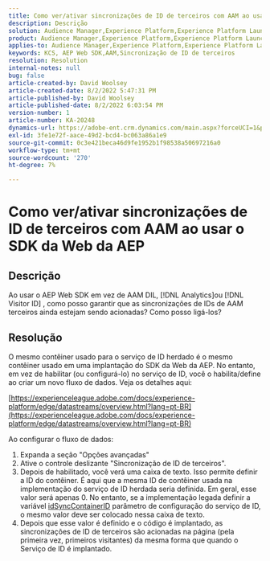 ```yaml
---
title: Como ver/ativar sincronizações de ID de terceiros com AAM ao usar o SDK da Web da AEP
description: Descrição
solution: Audience Manager,Experience Platform,Experience Platform Launch,Web SDK
product: Audience Manager,Experience Platform,Experience Platform Launch,Web SDK
applies-to: Audience Manager,Experience Platform,Experience Platform Launch,Web SDK
keywords: KCS, AEP Web SDK,AAM,Sincronização de ID de terceiros
resolution: Resolution
internal-notes: null
bug: false
article-created-by: David Woolsey
article-created-date: 8/2/2022 5:47:31 PM
article-published-by: David Woolsey
article-published-date: 8/2/2022 6:03:54 PM
version-number: 1
article-number: KA-20248
dynamics-url: https://adobe-ent.crm.dynamics.com/main.aspx?forceUCI=1&pagetype=entityrecord&etn=knowledgearticle&id=08f8232c-8b12-ed11-b83d-00224808613b
exl-id: 3fe1e72f-aace-49d2-bcd4-bc063a86a1e9
source-git-commit: 0c3e421beca46d9fe1952b1f98538a50697216a0
workflow-type: tm+mt
source-wordcount: '270'
ht-degree: 7%

---
```


# Como ver/ativar sincronizações de ID de terceiros com AAM ao usar o SDK da Web da AEP

## Descrição

Ao usar o AEP Web SDK em vez de AAM DIL, [!DNL Analytics]ou [!DNL Visitor ID] , como posso garantir que as sincronizações de IDs de AAM terceiros ainda estejam sendo acionadas? Como posso ligá-los?

## Resolução


O mesmo contêiner usado para o serviço de ID herdado é o mesmo contêiner usado em uma implantação do SDK da Web da AEP. No entanto, em vez de habilitar (ou configurá-lo) no serviço de ID, você o habilita/define ao criar um novo fluxo de dados. Veja os detalhes aqui:

[https://experienceleague.adobe.com/docs/experience-platform/edge/datastreams/overview.html?lang=pt-BR](https://experienceleague.adobe.com/docs/experience-platform/edge/datastreams/overview.html?lang=pt-BR)

Ao configurar o fluxo de dados:

1. Expanda a seção &quot;Opções avançadas&quot;
2. Ative o controle deslizante &quot;Sincronização de ID de terceiros&quot;.
3. Depois de habilitado, você verá uma caixa de texto. Isso permite definir a ID do contêiner. É aqui que a mesma ID de contêiner usada na implementação do serviço de ID herdada seria definida. Em geral, esse valor será apenas 0. No entanto, se a implementação legada definir a variável [idSyncContainerID](https://experienceleague.adobe.com/docs/id-service/using/id-service-api/configurations/idsyncontainerid.html?lang=en) parâmetro de configuração do serviço de ID, o mesmo valor deve ser colocado nessa caixa de texto.
4. Depois que esse valor é definido e o código é implantado, as sincronizações de ID de terceiros são acionadas na página (pela primeira vez, primeiros visitantes) da mesma forma que quando o Serviço de ID é implantado.

